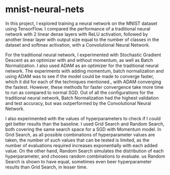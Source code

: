 # mnist-neural-nets

In this project, I explored training a neural network on the MNIST dataset using TensorFlow.
I compared the performance of a traditional neural network with 2 linear dense layers with ReLU
activation, followed by another linear layer with output size equal to the number of classes in the
dataset and softmax activation, with a Convolutional Neural Network.

For the traditional neural network, I experimented with Stochastic Gradient Descent as an optimizer
with and without momentum, as well as Batch Normalization. I also used ADAM as an optimizer
for the traditional neural network. The experiments with adding momentum, batch normalization
and using ADAM was to see if the model could be made to converge faster, which it did for each of
the techniques mentioned., with ADAM converging the fastest. However, these methods for faster
convergence take more time to run as compared to normal SGD. Out of all the configurations for the
traditional neural network, Batch Normalization had the highest validation and test accuracy, but was
outperformed by the Convolutional Neural Network.

I also experimented with the values of hyperparameters to check if I could get better results than
the baseline. I used Grid Search and Random Search, both covering the same search space for a SGD
with Momentum model. In Grid Search, as all possible combinations of hyperparameter values are
taken, the number of such values that can be tested is limited, as the number of evaluations required
increases exponentially with each added value. On the other hand, Random Search simulates the
distribution of each hyperparameter, and chooses random combinations to evaluate. us Random
Search is shown to have equal, sometimes even beer hyperparameter results than Grid Search, in
lesser time.
